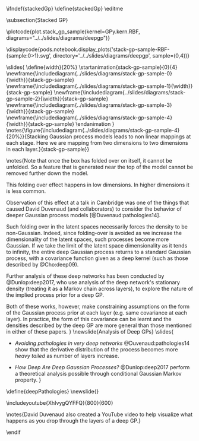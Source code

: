 \ifndef{stackedGp}
\define{stackedGp}
\editme

\subsection{Stacked GP}

\plotcode{plot.stack_gp_sample(kernel=GPy.kern.RBF,
                     diagrams="../../slides/diagrams/deepgp")}
				
\displaycode{pods.notebook.display_plots('stack-gp-sample-RBF-{sample:0>1}.svg', 
                            directory='../../slides/diagrams/deepgp', sample=(0,4))}

\slides{
\define{width}{20%}
\startanimation{stack-gp-sample}{0}{4}
\newframe{\includediagram{../slides/diagrams/stack-gp-sample-0}{\width}}{stack-gp-sample}
\newframe{\includediagram{../slides/diagrams/stack-gp-sample-1}{\width}}{stack-gp-sample}
\newframe{\includediagram{../slides/diagrams/stack-gp-sample-2}{\width}}{stack-gp-sample}
\newframe{\includediagram{../slides/diagrams/stack-gp-sample-3}{\width}}{stack-gp-sample}
\newframe{\includediagram{../slides/diagrams/stack-gp-sample-4}{\width}}{stack-gp-sample}
\endanimation
}
\notes{\figure{\includediagram{../slides/diagrams/stack-gp-sample-4}{20%}}{Stacking Gaussian process models leads to non linear mappings at each stage. Here we are mapping from two dimensions to two dimensions in each layer.}{stack-gp-sample}}

\notes{Note that once the box has folded over on itself, it cannot be unfolded. So a feature that is generated near the top of the model cannot be removed further down the model.

This folding over effect happens in low dimensions. In higher dimensions it is less common. 

Observation of this effect at a talk in Cambridge was one of the things that caused David Duvenaud (and collaborators) to consider the behavior of deeper Gaussian process models [@Duvenaud:pathologies14]. 

Such folding over in the latent spaces necessarily forces the density to be non-Gaussian. Indeed, since folding-over is avoided as we increase the dimensionality of the latent spaces, such processes become more Gaussian. If we take the limit of the latent space dimensionality as it tends to infinity, the entire deep Gaussian process returns to a standard Gaussian process, with a covariance function given as a deep kernel (such as those described by @Cho:deep09).

Further analysis of these deep networks has been conducted by @Dunlop:deep2017, who use analysis of the deep network's stationary density (treating it as a Markov chain across layers), to explore the nature of the implied process prior for a deep GP.

Both of these works, however, make constraining assumptions on the form of the Gaussian process prior at each layer (e.g. same covariance at each layer). In practice, the form of this covariance can be learnt and the densities described by the deep GP are more general than those mentioned in either of these papers.
}
\newslide{Analysis of Deep GPs}
\slides{
* *Avoiding pathologies in very deep networks* @Duvenaud:pathologies14 show that the derivative distribution of the process becomes more *heavy tailed* as number of layers increase.

* *How Deep Are Deep Gaussian Processes?* @Dunlop:deep2017 perform a theoretical analysis possible through conditional Gaussian Markov property.
}

\define{deepPathologies} 
\newslide{}

\includeyoutube{XhIvygQYFFQ}{800}{600}

\notes{David Duvenaud also created a YouTube video to help visualize what happens as you drop through the layers of a deep GP.}

\endif
